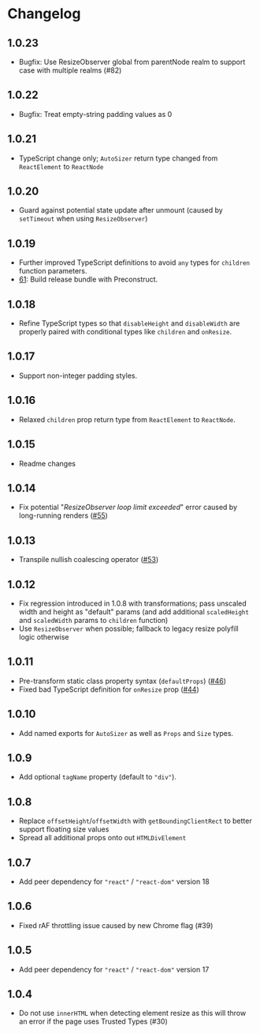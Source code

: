 # Changelog

## 1.0.23

- Bugfix: Use ResizeObserver global from parentNode realm to support case with multiple realms (#82)

## 1.0.22

- Bugfix: Treat empty-string padding values as 0

## 1.0.21

- TypeScript change only; `AutoSizer` return type changed from `ReactElement` to `ReactNode`

## 1.0.20

- Guard against potential state update after unmount (caused by `setTimeout` when using `ResizeObserver`)

## 1.0.19

- Further improved TypeScript definitions to avoid `any` types for `children` function parameters.
- [61](https://github.com/bvaughn/react-virtualized-auto-sizer/pull/61): Build release bundle with Preconstruct.

## 1.0.18

- Refine TypeScript types so that `disableHeight` and `disableWidth` are properly paired with conditional types like `children` and `onResize`.

## 1.0.17

- Support non-integer padding styles.

## 1.0.16

- Relaxed `children` prop return type from `ReactElement` to `ReactNode`.

## 1.0.15

- Readme changes

## 1.0.14

- Fix potential "_ResizeObserver loop limit exceeded_" error caused by long-running renders ([#55](https://github.com/bvaughn/react-virtualized-auto-sizer/issues/55))

## 1.0.13

- Transpile nullish coalescing operator ([#53](https://github.com/bvaughn/react-virtualized-auto-sizer/issues/53))

## 1.0.12

- Fix regression introduced in 1.0.8 with transformations; pass unscaled width and height as "default" params (and add additional `scaledHeight` and `scaledWidth` params to `children` function)
- Use `ResizeObserver` when possible; fallback to legacy resize polyfill logic otherwise

## 1.0.11

- Pre-transform static class property syntax (`defaultProps`) ([#46](https://github.com/bvaughn/react-virtualized-auto-sizer/issues/46))
- Fixed bad TypeScript definition for `onResize` prop ([#44](https://github.com/bvaughn/react-virtualized-auto-sizer/issues/44))

## 1.0.10

- Add named exports for `AutoSizer` as well as `Props` and `Size` types.

## 1.0.9

- Add optional `tagName` property (default to `"div"`).

## 1.0.8

- Replace `offsetHeight`/`offsetWidth` with `getBoundingClientRect` to better support floating size values
- Spread all additional props onto out `HTMLDivElement`

## 1.0.7

- Add peer dependency for `"react"` / `"react-dom"` version 18

## 1.0.6

- Fixed rAF throttling issue caused by new Chrome flag (#39)

## 1.0.5

- Add peer dependency for `"react"` / `"react-dom"` version 17

## 1.0.4

- Do not use `innerHTML` when detecting element resize as this will throw an error if the page uses Trusted Types (#30)
